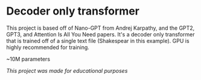 # Decoder only transformer

This project is based off of Nano-GPT from Andrej Karpathy, and the GPT2, GPT3, and Attention Is All You Need papers. It's a decoder only transformer that is trained off of a single text file (Shakespear in this example). GPU is highly recommended for training.

~10M parameters

*This project was made for educational purposes*

